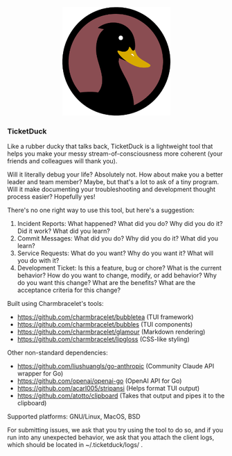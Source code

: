 <p align="center">
  <img width="250" height="250" src="images/icon.png">
</p>

### TicketDuck
Like a rubber ducky that talks back, TicketDuck is a lightweight tool that helps you make your messy stream-of-consciousness more coherent (your friends and colleagues will thank you). 

Will it literally debug your life? Absolutely not. How about make you a better leader and team member? Maybe, but that's a lot to ask of a tiny program. Will it make documenting your troubleshooting and development thought process easier? Hopefully yes!

There's no one right way to use this tool, but here's a suggestion:
1. Incident Reports: What happened? What did you do? Why did you do it? Did it work? What did you learn?
2. Commit Messages: What did you do? Why did you do it? What did you learn?
3. Service Requests: What do you want? Why do you want it? What will you do with it?
4. Development Ticket: Is this a feature, bug or chore? What is the current behavior? How do you want to change, modify, or add behavior? Why do you want this change? What are the benefits? What are the acceptance criteria for this change?



Built using Charmbracelet's tools:

- https://github.com/charmbracelet/bubbletea (TUI framework)
- https://github.com/charmbracelet/bubbles (TUI components)
- https://github.com/charmbracelet/glamour (Markdown rendering)
- https://github.com/charmbracelet/lipgloss (CSS-like styling)

Other non-standard dependencies:

- https://github.com/liushuangls/go-anthropic (Community Claude API wrapper for Go) 
- https://github.com/openai/openai-go (OpenAI API for Go)
- https://github.com/acarl005/stripansi (Helps format TUI output)
- https://github.com/atotto/clipboard (Takes that output and pipes it to the clipboard)

Supported platforms: GNU/Linux, MacOS, BSD


For submitting issues, we ask that you try using the tool to do so, and if you run into any unexpected behavior, we ask that you attach the client logs, which should be located in ~/.ticketduck/logs/ .

